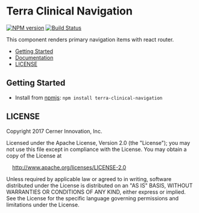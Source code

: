 # Terra Clinical Navigation


[![NPM version](http://img.shields.io/npm/v/terra-clinical-navigation.svg)](https://www.npmjs.org/package/terra-clinical-navigation)
[![Build Status](https://travis-ci.org/cerner/terra-clinical.svg?branch=master)](https://travis-ci.org/cerner/terra-clinical)

This component renders primary navigation items with react router.

- [Getting Started](#getting-started)
- [Documentation](https://github.com/cerner/terra-clinical/tree/master/packages/terra-clinical-navigation/docs)
- [LICENSE](#license)

## Getting Started

- Install from [npmjs](https://www.npmjs.com): `npm install terra-clinical-navigation`

## LICENSE

Copyright 2017 Cerner Innovation, Inc.

Licensed under the Apache License, Version 2.0 (the "License"); you may not use this file except in compliance with the License. You may obtain a copy of the License at

&nbsp;&nbsp;&nbsp;&nbsp;http://www.apache.org/licenses/LICENSE-2.0

Unless required by applicable law or agreed to in writing, software distributed under the License is distributed on an "AS IS" BASIS, WITHOUT WARRANTIES OR CONDITIONS OF ANY KIND, either express or implied. See the License for the specific language governing permissions and limitations under the License.
